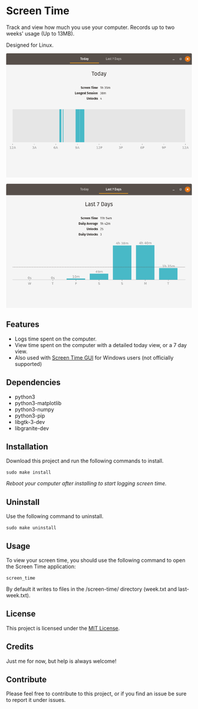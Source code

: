 # Screen Time
Track and view how much you use your computer. Records up to two weeks' usage (Up to 13MB).

Designed for Linux.

![Screen Time - Today](screenshots/today%20-%201.1.png)


![Screen Time - 7 Days](screenshots/7%20days%20-%201.1.png)

## Features
* Logs time spent on the computer.
* View time spent on the computer with a detailed today view, or a 7 day view.
* Also used with [Screen Time GUI](https://github.com/kylecorry31/ScreenTimeGUI) for Windows users (not officially supported)

## Dependencies
* python3
* python3-matplotlib
* python3-numpy
* python3-pip
* libgtk-3-dev
* libgranite-dev

## Installation
Download this project and run the following commands to install.

```shell
sudo make install
```

*Reboot your computer after installing to start logging screen time.*

## Uninstall
Use the following command to uninstall.

```
sudo make uninstall
```

## Usage
To view your screen time, you should use the following command to open the Screen Time application:

```shell
screen_time
```

By default it writes to files in the /screen-time/ directory (week.txt and last-week.txt).

## License
This project is licensed under the [MIT License](LICENSE).

## Credits
Just me for now, but help is always welcome!

## Contribute
Please feel free to contribute to this project, or if you find an issue be sure to report it under issues.
